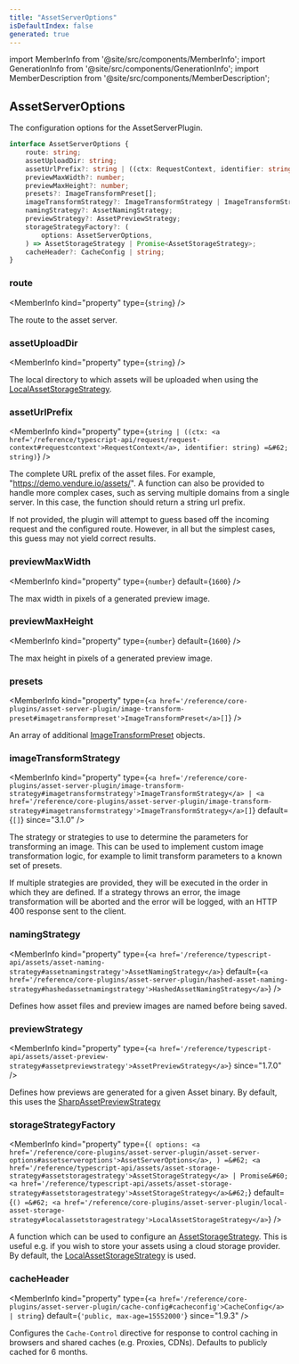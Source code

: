 ```yaml
---
title: "AssetServerOptions"
isDefaultIndex: false
generated: true
---
```

<!-- This file was generated from the Vendure source. Do not modify. Instead, re-run the "docs:build" script -->
import MemberInfo from '@site/src/components/MemberInfo';
import GenerationInfo from '@site/src/components/GenerationInfo';
import MemberDescription from '@site/src/components/MemberDescription';


## AssetServerOptions

<GenerationInfo sourceFile="packages/asset-server-plugin/src/types.ts" sourceLine="74" packageName="@vendure/asset-server-plugin" />

The configuration options for the AssetServerPlugin.

```ts title="Signature"
interface AssetServerOptions {
    route: string;
    assetUploadDir: string;
    assetUrlPrefix?: string | ((ctx: RequestContext, identifier: string) => string);
    previewMaxWidth?: number;
    previewMaxHeight?: number;
    presets?: ImageTransformPreset[];
    imageTransformStrategy?: ImageTransformStrategy | ImageTransformStrategy[];
    namingStrategy?: AssetNamingStrategy;
    previewStrategy?: AssetPreviewStrategy;
    storageStrategyFactory?: (
        options: AssetServerOptions,
    ) => AssetStorageStrategy | Promise<AssetStorageStrategy>;
    cacheHeader?: CacheConfig | string;
}
```

<div className="members-wrapper">

### route

<MemberInfo kind="property" type={`string`}   />

The route to the asset server.
### assetUploadDir

<MemberInfo kind="property" type={`string`}   />

The local directory to which assets will be uploaded when using the <a href='/reference/core-plugins/asset-server-plugin/local-asset-storage-strategy#localassetstoragestrategy'>LocalAssetStorageStrategy</a>.
### assetUrlPrefix

<MemberInfo kind="property" type={`string | ((ctx: <a href='/reference/typescript-api/request/request-context#requestcontext'>RequestContext</a>, identifier: string) =&#62; string)`}   />

The complete URL prefix of the asset files. For example, "https://demo.vendure.io/assets/". A
function can also be provided to handle more complex cases, such as serving multiple domains
from a single server. In this case, the function should return a string url prefix.

If not provided, the plugin will attempt to guess based off the incoming
request and the configured route. However, in all but the simplest cases,
this guess may not yield correct results.
### previewMaxWidth

<MemberInfo kind="property" type={`number`} default={`1600`}   />

The max width in pixels of a generated preview image.
### previewMaxHeight

<MemberInfo kind="property" type={`number`} default={`1600`}   />

The max height in pixels of a generated preview image.
### presets

<MemberInfo kind="property" type={`<a href='/reference/core-plugins/asset-server-plugin/image-transform-preset#imagetransformpreset'>ImageTransformPreset</a>[]`}   />

An array of additional <a href='/reference/core-plugins/asset-server-plugin/image-transform-preset#imagetransformpreset'>ImageTransformPreset</a> objects.
### imageTransformStrategy

<MemberInfo kind="property" type={`<a href='/reference/core-plugins/asset-server-plugin/image-transform-strategy#imagetransformstrategy'>ImageTransformStrategy</a> | <a href='/reference/core-plugins/asset-server-plugin/image-transform-strategy#imagetransformstrategy'>ImageTransformStrategy</a>[]`} default={`[]`}  since="3.1.0"  />

The strategy or strategies to use to determine the parameters for transforming an image.
This can be used to implement custom image transformation logic, for example to
limit transform parameters to a known set of presets.

If multiple strategies are provided, they will be executed in the order in which they are defined.
If a strategy throws an error, the image transformation will be aborted and the error
will be logged, with an HTTP 400 response sent to the client.
### namingStrategy

<MemberInfo kind="property" type={`<a href='/reference/typescript-api/assets/asset-naming-strategy#assetnamingstrategy'>AssetNamingStrategy</a>`} default={`<a href='/reference/core-plugins/asset-server-plugin/hashed-asset-naming-strategy#hashedassetnamingstrategy'>HashedAssetNamingStrategy</a>`}   />

Defines how asset files and preview images are named before being saved.
### previewStrategy

<MemberInfo kind="property" type={`<a href='/reference/typescript-api/assets/asset-preview-strategy#assetpreviewstrategy'>AssetPreviewStrategy</a>`}  since="1.7.0"  />

Defines how previews are generated for a given Asset binary. By default, this uses
the <a href='/reference/core-plugins/asset-server-plugin/sharp-asset-preview-strategy#sharpassetpreviewstrategy'>SharpAssetPreviewStrategy</a>
### storageStrategyFactory

<MemberInfo kind="property" type={`(         options: <a href='/reference/core-plugins/asset-server-plugin/asset-server-options#assetserveroptions'>AssetServerOptions</a>,     ) =&#62; <a href='/reference/typescript-api/assets/asset-storage-strategy#assetstoragestrategy'>AssetStorageStrategy</a> | Promise&#60;<a href='/reference/typescript-api/assets/asset-storage-strategy#assetstoragestrategy'>AssetStorageStrategy</a>&#62;`} default={`() =&#62; <a href='/reference/core-plugins/asset-server-plugin/local-asset-storage-strategy#localassetstoragestrategy'>LocalAssetStorageStrategy</a>`}   />

A function which can be used to configure an <a href='/reference/typescript-api/assets/asset-storage-strategy#assetstoragestrategy'>AssetStorageStrategy</a>. This is useful e.g. if you wish to store your assets
using a cloud storage provider. By default, the <a href='/reference/core-plugins/asset-server-plugin/local-asset-storage-strategy#localassetstoragestrategy'>LocalAssetStorageStrategy</a> is used.
### cacheHeader

<MemberInfo kind="property" type={`<a href='/reference/core-plugins/asset-server-plugin/cache-config#cacheconfig'>CacheConfig</a> | string`} default={`'public, max-age=15552000'`}  since="1.9.3"  />

Configures the `Cache-Control` directive for response to control caching in browsers and shared caches (e.g. Proxies, CDNs).
Defaults to publicly cached for 6 months.


</div>
